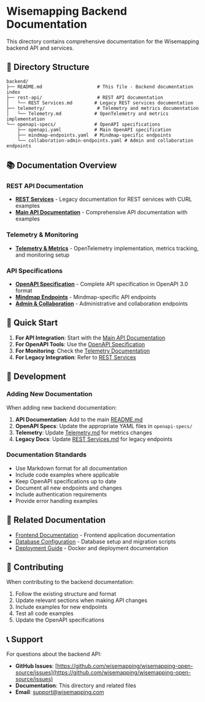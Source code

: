 # Wisemapping Backend Documentation

This directory contains comprehensive documentation for the Wisemapping backend API and services.

## 📁 Directory Structure

```
backend/
├── README.md                    # This file - Backend documentation index
├── rest-api/                    # REST API documentation
│   └── REST Services.md        # Legacy REST services documentation
├── telemetry/                   # Telemetry and metrics documentation
│   └── Telemetry.md            # OpenTelemetry and metrics implementation
└── openapi-specs/              # OpenAPI specifications
    ├── openapi.yaml            # Main OpenAPI specification
    ├── mindmap-endpoints.yaml  # Mindmap-specific endpoints
    └── collaboration-admin-endpoints.yaml # Admin and collaboration endpoints
```

## 📚 Documentation Overview

### REST API Documentation
- **[REST Services](rest-api/REST%20Services.md)** - Legacy documentation for REST services with CURL examples
- **[Main API Documentation](../README.md)** - Comprehensive API documentation with examples

### Telemetry & Monitoring
- **[Telemetry & Metrics](telemetry/Telemetry.md)** - OpenTelemetry implementation, metrics tracking, and monitoring setup

### API Specifications
- **[OpenAPI Specification](openapi-specs/openapi.yaml)** - Complete API specification in OpenAPI 3.0 format
- **[Mindmap Endpoints](openapi-specs/mindmap-endpoints.yaml)** - Mindmap-specific API endpoints
- **[Admin & Collaboration](openapi-specs/collaboration-admin-endpoints.yaml)** - Administrative and collaboration endpoints

## 🚀 Quick Start

1. **For API Integration**: Start with the [Main API Documentation](../README.md)
2. **For OpenAPI Tools**: Use the [OpenAPI Specification](openapi-specs/openapi.yaml)
3. **For Monitoring**: Check the [Telemetry Documentation](telemetry/Telemetry.md)
4. **For Legacy Integration**: Refer to [REST Services](rest-api/REST%20Services.md)

## 🔧 Development

### Adding New Documentation

When adding new backend documentation:

1. **API Documentation**: Add to the main [README.md](../README.md)
2. **OpenAPI Specs**: Update the appropriate YAML files in `openapi-specs/`
3. **Telemetry**: Update [Telemetry.md](telemetry/Telemetry.md) for metrics changes
4. **Legacy Docs**: Update [REST Services.md](rest-api/REST%20Services.md) for legacy endpoints

### Documentation Standards

- Use Markdown format for all documentation
- Include code examples where applicable
- Keep OpenAPI specifications up to date
- Document all new endpoints and changes
- Include authentication requirements
- Provide error handling examples

## 📖 Related Documentation

- [Frontend Documentation](../../../wisemapping-frontend/README.md) - Frontend application documentation
- [Database Configuration](../../../config/database/) - Database setup and migration scripts
- [Deployment Guide](../../../distribution/) - Docker and deployment documentation

## 🤝 Contributing

When contributing to the backend documentation:

1. Follow the existing structure and format
2. Update relevant sections when making API changes
3. Include examples for new endpoints
4. Test all code examples
5. Update the OpenAPI specifications

## 📞 Support

For questions about the backend API:
- **GitHub Issues**: [https://github.com/wisemapping/wisemapping-open-source/issues](https://github.com/wisemapping/wisemapping-open-source/issues)
- **Documentation**: This directory and related files
- **Email**: support@wisemapping.com
